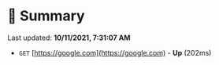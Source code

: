 # 📖 Summary
Last updated: **10/11/2021, 7:31:07 AM**

- `GET` [https://google.com](https://google.com) - **Up** (202ms)
